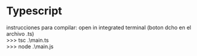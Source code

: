 # Typescript
instrucciones para compilar:
open in integrated terminal (boton dcho en el archivo .ts)
<br> >>> tsc .\main.ts 
<br> >>> node .\main.js
